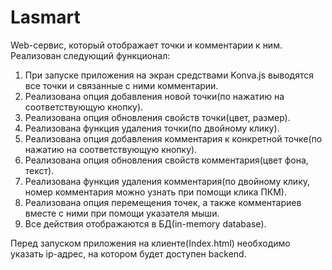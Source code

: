 # Lasmart

Web-сервис, который отображает точки и комментарии к ним. Реализован следующий функционал:
1. При запуске приложения на экран средствами Konva.js выводятся все точки и связанные с ними комментарии.
2. Реализована опция добавления новой точки(по нажатию на соответствующую кнопку).
3. Реализована опция обновления свойств точки(цвет, размер).
4. Реализована функция удаления точки(по двойному клику).
5. Реализована опция добавления комментария к конкретной точке(по нажатию на соответствующую кнопку).
6. Реализована опция обновления свойств комментария(цвет фона, текст).
7. Реализована функция удаления комментария(по двойному клику, номер комментария можно узнать при помощи клика ПКМ).
8. Реализована опция перемещения точек, а также комментариев вместе с ними при помощи указателя мыши.
9. Все действия отображаются в БД(in-memory database).

Перед запуском приложения на клиенте(Index.html) необходимо указать ip-адрес, на котором будет доступен backend.

